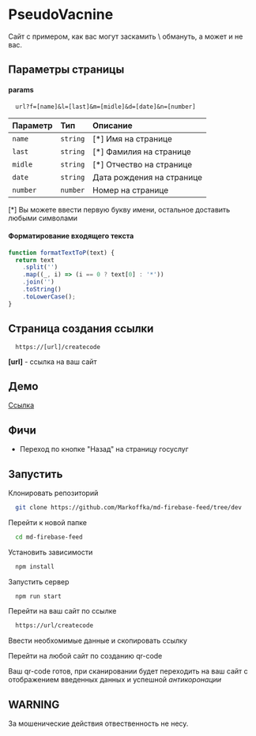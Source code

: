 # PseudoVacnine

Сайт с примером, как вас могут заскамить \ обмануть, а может и не вас.

## Параметры страницы

#### params

```curl
  url?f=[name]&l=[last]&m=[midle]&d=[date]&n=[number]
```

| Параметр | Тип      | Описание                  |
| :------- | :------- | :------------------------ |
| `name`   | `string` | [*] Имя на странице       |
| `last`   | `string` | [*] Фамилия на странице   |
| `midle`  | `string` | [*] Отчество на странице  |
| `date`   | `string` | Дата рождения на странице |
| `number` | `number` | Номер на странице         |

[*] Вы можете ввести первую букву имени, остальное доставить любыми символами

#### Форматирование входящего текста

```js
function formatTextToP(text) {
  return text
    .split('')
    .map((_, i) => (i == 0 ? text[0] : '*'))
    .join('')
    .toString()
    .toLowerCase();
}
```

## Страница создания ссылки

```curl
  https://[url]/createcode
```

**[url]** - ссылка на ваш сайт

## Демо

[Ссылка](https://md-firebase-feed.vercel.app/)

## Фичи

- Переход по кнопке "Назад" на страницу госуслуг

## Запустить

Клонировать репозиторий

```bash
  git clone https://github.com/Markoffka/md-firebase-feed/tree/dev
```

Перейти к новой папке

```bash
  cd md-firebase-feed
```

Установить зависимости

```bash
  npm install
```

Запустить сервер

```bash
  npm run start
```

Перейти на ваш сайт по ссылке

```bash
  https://url/createcode
```

Ввести необхомимые данные и скопировать ссылку

Перейти на любой сайт по созданию qr-code

Ваш qr-code готов, при сканировании будет переходить на ваш сайт с отображением введенных данных и успешной _антикоронации_

## WARNING

За мошенические действия отвественность не несу.
